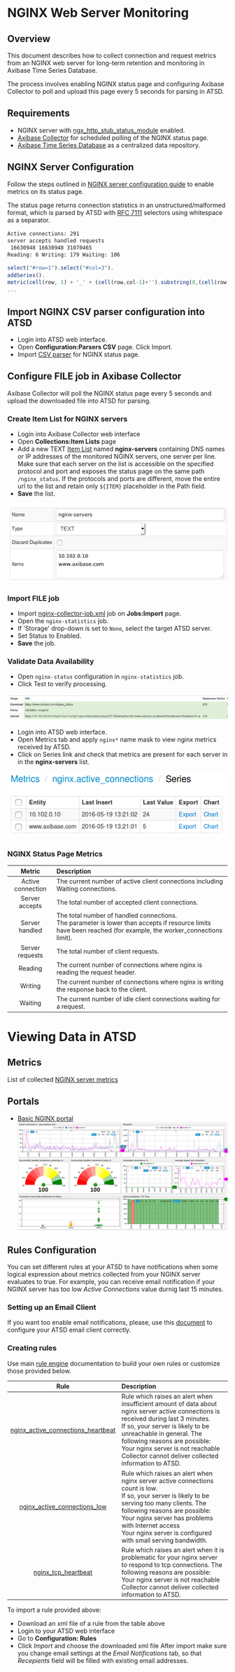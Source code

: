 # NGINX Web Server Monitoring

## Overview

This document describes how to collect connection and request metrics from an NGINX web server for long-term retention and monitoring in Axibase Time Series Database.

The process involves enabling NGINX status page and configuring Axibase Collector to poll and upload this page every 5 seconds for parsing in ATSD.

## Requirements

* NGINX server with [ngx_http_stub_status_module](http://nginx.org/en/docs/http/ngx_http_stub_status_module.html) enabled.
* [Axibase Collector](https://github.com/axibase/axibase-collector-docs/blob/master/README.md) for scheduled polling of the NGINX status page.
* [Axibase Time Series Database](https://github.com/axibase/atsd-docs/blob/master/installation/README.md) as a centralized data repository.

## NGINX Server Configuration

Follow the steps outlined in [NGINX server configuration guide](./nginx-configure.md) to enable metrics on its status page.

The status page returns connection statistics in an unstructured/malformed format, which is parsed by ATSD with [RFC 7111](https://axibase.com/products/axibase-time-series-database/writing-data/csv/csv-schema/) selectors using whitespace as a separator.

```ls
Active connections: 291
server accepts handled requests
 16630948 16630948 31070465
Reading: 6 Writing: 179 Waiting: 106
```

```javascript
select("#row=1").select("#col=3").
addSeries().
metric(cell(row, 1) + '_' + (cell(row,col-1)+'').substring(0,(cell(row,col-1)+'').length-1));
...
```

## Import NGINX CSV parser configuration into ATSD

* Login into ATSD web interface.
* Open **Configuration:Parsers CSV** page. Click Import.
* Import [CSV parser](./configs/nginx-atsd-csv-parser.xml) for NGINX status page.  

## Configure FILE job in Axibase Collector

Axibase Collector will poll the NGINX status page every 5 seconds and upload the downloaded file into ATSD for parsing. 

### Create Item List for NGINX servers

* Login into Axibase Collector web interface
* Open **Collections:Item Lists** page
* Add a new TEXT [Item List](/collections.md) named **nginx-servers** containing DNS names or IP addresses of the monitored NGINX servers, one server per line. Make sure that each server on the list is accessible on the specified protocol and port and exposes the status page on the same path `/nginx_status`. If the protocols and ports are different, move the entire url to the list and retain only `${ITEM}` placeholder in the Path field.
* **Save** the list.
 
![Server list example](./images/nginx-server-list.png)

### Import FILE job

* Import [nginx-collector-job.xml](./configs/nginx-collector-job.xml) job on **Jobs:Import** page.
* Open the `nginx-statistics` job. 
* If 'Storage' drop-down is set to `None`, select the target ATSD server.
* Set Status to Enabled.
* **Save** the job.

### Validate Data Availability

* Open `nginx-status` configuration in `nginx-statistics` job.
* Click Test to verify processing.

![NGINX test](./images/nginx-collector-test.png)

* Login into ATSD web interface.
* Open Metrics tab and apply `nginx*` name mask to view nginx metrics received by ATSD.
* Click on Series link and check that metrics are present for each server in in the **nginx-servers** list.

![NGINX metrics](./images/nginx-metrics-list.png)

### NGINX Status Page Metrics

| Metric                  |                                      Description                                        |
|:-----------------------:|:----------------------------------------------------------------------------------------|
| Active connection       |The current number of active client connections including Waiting connections.           |
| Server accepts          |The total number of accepted client connections.                                         |
| Server handled          |The total number of handled connections.<br> The parameter is lower than accepts if resource limits have been reached (for example, the worker_connections limit).                          |
| Server requests         |The total number of client requests.                                                     |
| Reading                 |The current number of connections where nginx is reading the request header.             |
| Writing                 |The current number of connections where nginx is writing the response back to the client.|
| Waiting                 |The current number of idle client connections waiting for a request.                     |
 
# Viewing Data in ATSD 

## Metrics

List of collected [NGINX server metrics](./nginx-basic-server-metrics.md)

## Portals

* [Basic NGINX portal](http://apps.axibase.com/chartlab/34d82015)
![Basic NGINX portal](./images/nginx-portal-basic.png)

## Rules Configuration
You can set different rules at your ATSD to have notifications when some logical expression about metrics collected from your NGINX server evaluates to true. For example, you can receive email notification if your NGINX server has too low *Active Connections* value durnig last 15 minutes.
### Setting up an Email Client
If you want too enable email notifications, please, use this [document](https://github.com/axibase/atsd-docs/blob/master/administration/setting-up-email-client.md) to configure your ATSD email client correctly.
### Creating rules
Use main [rule engine](https://github.com/axibase/atsd-docs/blob/master/rule-engine/rule-engine.md) documentation to build your own rules or customize those provided below.

| Rule                                     |                                      Description                        |
|:----------------------------------------:|:------------------------------------------------------------------------|
| [nginx_active_connections_heartbeat](./nginx_active_connections_heartbeat.xml) | Rule which raises an alert when insufficient amount of data about nginx server active connections is received during last 3 minutes. <br> If so, your server is likely to be unreachable in general. The following reasons are possible: <br> Your nginx server is not reachable <br> Collector cannot deliver collected information to ATSD. |
| [nginx_active_connections_low](./nginx_active_connections_low.xml) | Rule which raises an alert when nginx server active connections count is low. <br> If so, your server is likely to be serving too many clients. The following reasons are possible:<br>  Your nginx server has problems with Internet access <br> Your nginx server is configured with small serving bandwidth.|
|[nginx_tcp_heartbeat](./nginx_tcp_heartbeat.xml)| Rule which raises an alert when it is problematic for your nginx  server to respond to tcp connections. The following reasons are possible: <br> Your nginx server is not reachable <br> Collector cannot deliver collected information to ATSD.|

To import a rule provided above:
* Download an xml file of a rule from the table above
* Login to your ATSD web interface
* Go to **Configuration: Rules**
* Click *Import* and choose the downloaded xml file
After import make sure you change email settings at the *Email Notifications* tab, so that *Recepients* field will be filled with existing email addresses.
